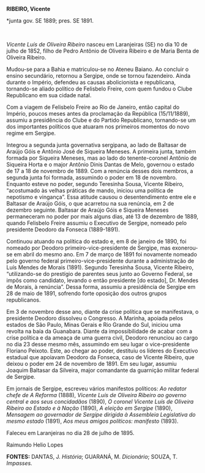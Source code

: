 **RIBEIRO, Vicente**

\*junta gov. SE 1889; pres. SE 1891.

           

*Vicente Luís de Oliveira Ribeiro* nasceu em Laranjeiras (SE) no dia 10
de julho de 1852, filho de Pedro Antônio de Oliveira Ribeiro e de Maria
Benta de Oliveira Ribeiro.

Mudou-se para a Bahia e matriculou-se no Ateneu Baiano. Ao concluir o
ensino secundário, retornou a Sergipe, onde se tornou fazendeiro. Ainda
durante o Império, defendeu as causas abolicionista e republicana,
tornando-se aliado político de Felisbelo Freire, com quem fundou o Clube
Republicano em sua cidade natal.

Com a viagem de Felisbelo Freire ao Rio de Janeiro, então capital do
Império, poucos meses antes da proclamação da República (15/11/1889),
assumiu a presidência do Clube e do Partido Republicano, tornando-se um
dos importantes políticos que atuaram nos primeiros momentos do novo
regime em Sergipe.

Integrou a segunda junta governativa sergipana, ao lado de Baltasar de
Araújo Góis e Antônio José de Siqueira Meneses. A primeira junta, também
formada por Siqueira Meneses, mas ao lado do tenente-coronel Antônio de
Siqueira Horta e o major Antônio Dinis Dantas de Melo, governou o estado
de 17 a 18 de novembro de 1889. Com a renúncia desses dois membros, a
segunda junta foi formada, assumindo o poder em 18 de novembro. Enquanto
esteve no poder, segundo Teresinha Sousa, Vicente Ribeiro, “acostumado
às velhas práticas de mando, iniciou uma política de nepotismo e
vingança”. Essa atitude causou o desentendimento entre ele e Baltasar de
Araújo Góis, o que acarretou na sua renúncia, em 2 de dezembro seguinte.
Baltasar de Araújo Góis e Siqueira Meneses permaneceram no poder por
mais alguns dias, até 13 de dezembro de 1889, quando Felisbelo Freire
assumiu o Executivo de Sergipe, nomeado pelo presidente Deodoro da
Fonseca (1889-1891).

Continuou atuando na política do estado e, em 8 de janeiro de 1890, foi
nomeado por Deodoro primeiro-vice-presidente de Sergipe, mas exonerou-se
em abril do mesmo ano. Em 7 de março de 1891 foi novamente nomeado pelo
governo federal primeiro-vice-presidente durante a administração de Luís
Mendes de Morais (1891). Segundo Teresinha Sousa, Vicente Ribeiro,
“utilizando-se do prestígio de parentes seus junto ao Governo Federal,
se impôs como candidato, levando o então presidente [do estado], Dr.
Mendes de Morais, à renúncia”. Dessa forma, assumiu a presidência de
Sergipe em 28 de maio de 1891, sofrendo forte oposição dos outros grupos
republicanos.

Em 3 de novembro desse ano, diante da crise política que se manifestava,
o presidente Deodoro dissolveu o Congresso. A Marinha, apoiada pelos
estados de São Paulo, Minas Gerais e Rio Grande do Sul, iniciou uma
revolta na baía da Guanabara. Diante da impossibilidade de acabar com a
crise política e da ameaça de uma guerra civil, Deodoro renunciou ao
cargo no dia 23 desse mesmo mês, assumindo em seu lugar o
vice-presidente Floriano Peixoto. Este, ao chegar ao poder, destituiu os
líderes do Executivo estadual que apoiavam Deodoro da Fonseca, caso de
Vicente Ribeiro, que deixou o poder em 24 de novembro de 1891. Em seu
lugar, assumiu Joaquim Baltasar da Silveira, major comandante da
guarnição militar federal de Sergipe.

Em jornais de Sergipe, escreveu vários manifestos políticos: *Ao redator
chefe de A Reforma* (1888), *Vicente Luís de Oliveira Ribeiro ao governo
central e aos seus concidadãos* (1890), *O coronel Vicente Luís de
Oliveira Ribeiro ao Estado e à Nação* (1890), *A eleição em Sergipe*
(1890), *Mensagem ao governador de Sergipe dirigida à Assembleia
Legislativa do mesmo estado* (1891), *Aos meus amigos políticos:
manifesto* (1893).

Faleceu em Laranjeiras no dia 28 de julho de 1895.

Raimundo Helio Lopes

**FONTES:** DANTAS, J. *História*; GUARANÁ, M. *Dicionário*; SOUZA, T.
*Impasses.*
